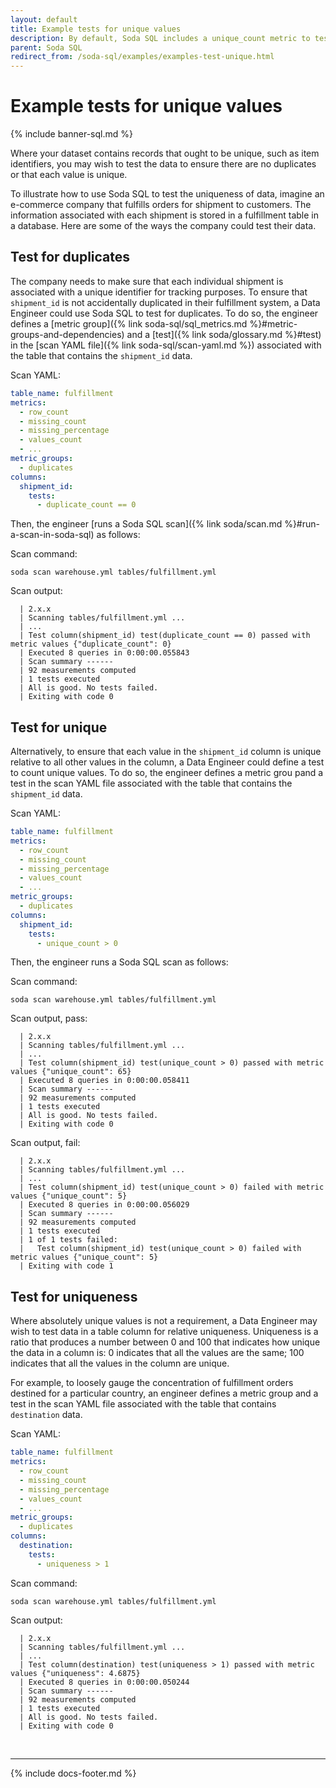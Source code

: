 ```yaml
---
layout: default
title: Example tests for unique values
description: By default, Soda SQL includes a unique_count metric to test data to ensure there are no duplicates or that each value is unique. See a full YAML example.
parent: Soda SQL
redirect_from: /soda-sql/examples/examples-test-unique.html
---
```


# Example tests for unique values

{% include banner-sql.md %}

Where your dataset contains records that ought to be unique, such as item identifiers, you may wish to test the data to ensure there are no duplicates or that each value is unique.  

To illustrate how to use Soda SQL to test the uniqueness of data, imagine an e-commerce company that fulfills orders for shipment to customers. The information associated with each shipment is stored in a fulfillment table in a database. Here are some of the ways the company could test their data.

## Test for duplicates

The company needs to make sure that each individual shipment is associated with a unique identifier for tracking purposes. To ensure that `shipment_id` is not accidentally duplicated in their fulfillment system, a Data Engineer could use Soda SQL to test for duplicates. To do so, the engineer defines a [metric group]({% link soda-sql/sql_metrics.md %}#metric-groups-and-dependencies) and a [test]({% link soda/glossary.md %}#test) in the [scan YAML file]({% link soda-sql/scan-yaml.md %}) associated with the table that contains the `shipment_id` data.

Scan YAML:

```yaml
table_name: fulfillment
metrics:
  - row_count
  - missing_count
  - missing_percentage
  - values_count
  - ...
metric_groups:
  - duplicates
columns:
  shipment_id:
    tests:
      - duplicate_count == 0
```

Then, the engineer [runs a Soda SQL scan]({% link soda/scan.md %}#run-a-scan-in-soda-sql) as follows:

Scan command:

```soda scan warehouse.yml tables/fulfillment.yml```

Scan output:

```shell
  | 2.x.x
  | Scanning tables/fulfillment.yml ...
  | ...
  | Test column(shipment_id) test(duplicate_count == 0) passed with metric values {"duplicate_count": 0}
  | Executed 8 queries in 0:00:00.055843
  | Scan summary ------
  | 92 measurements computed
  | 1 tests executed
  | All is good. No tests failed.
  | Exiting with code 0
```

## Test for unique

Alternatively, to ensure that each value in the `shipment_id` column is unique relative to all other values in the column, a Data Engineer could define a test to count unique values. To do so, the engineer defines a metric grou pand a test in the scan YAML file associated with the table that contains the `shipment_id` data.

Scan YAML:

```yaml
table_name: fulfillment
metrics:
  - row_count
  - missing_count
  - missing_percentage
  - values_count
  - ...
metric_groups:
  - duplicates
columns:
  shipment_id:
    tests:
      - unique_count > 0
```

Then, the engineer runs a Soda SQL scan as follows:

Scan command:

```soda scan warehouse.yml tables/fulfillment.yml```

Scan output, pass:

```shell
  | 2.x.x
  | Scanning tables/fulfillment.yml ...
  | ...
  | Test column(shipment_id) test(unique_count > 0) passed with metric values {"unique_count": 65}
  | Executed 8 queries in 0:00:00.058411
  | Scan summary ------
  | 92 measurements computed
  | 1 tests executed
  | All is good. No tests failed.
  | Exiting with code 0
  ```

Scan output, fail:

```shell
  | 2.x.x
  | Scanning tables/fulfillment.yml ...
  | ...
  | Test column(shipment_id) test(unique_count > 0) failed with metric values {"unique_count": 5}
  | Executed 8 queries in 0:00:00.056029
  | Scan summary ------
  | 92 measurements computed
  | 1 tests executed
  | 1 of 1 tests failed:
  |   Test column(shipment_id) test(unique_count > 0) failed with metric values {"unique_count": 5}
  | Exiting with code 1
```


## Test for uniqueness

Where absolutely unique values is not a requirement, a Data Engineer may wish to test data in a table column for relative uniqueness. Uniqueness is a ratio that produces a number between 0 and 100 that indicates how unique the data in a column is:  0 indicates that all the values are the same; 100 indicates that all the values in the column are unique. 

For example, to loosely gauge the concentration of fulfillment orders destined for a particular country, an engineer defines a metric group and a test in the scan YAML file associated with the table that contains `destination` data. 

Scan YAML:

```yaml
table_name: fulfillment
metrics:
  - row_count
  - missing_count
  - missing_percentage
  - values_count
  - ...
metric_groups:
  - duplicates
columns:
  destination:
    tests:
      - uniqueness > 1
```

Scan command:

```soda scan warehouse.yml tables/fulfillment.yml```

Scan output:

```shell
  | 2.x.x
  | Scanning tables/fulfillment.yml ...
  | ...
  | Test column(destination) test(uniqueness > 1) passed with metric values {"uniqueness": 4.6875}
  | Executed 8 queries in 0:00:00.050244
  | Scan summary ------
  | 92 measurements computed
  | 1 tests executed
  | All is good. No tests failed.
  | Exiting with code 0
  ```

<br />

---
{% include docs-footer.md %}